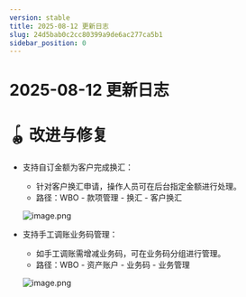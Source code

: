 ```yaml
---
version: stable
title: 2025-08-12 更新日志
slug: 24d5bab0c2cc80399a9de6ac277ca5b1
sidebar_position: 0
---
```



# 2025-08-12 更新日志


# 🪀 改进与修复

- 支持自订金额为客户完成换汇：
    - 针对客户换汇申请，操作人员可在后台指定金额进行处理。
    - 路径：WBO - 款项管理 - 换汇 - 客户换汇

    ![image.png](/assets/dfc54e09444b420f2bfd56d43f07b1ea.png)

- 支持手工调账业务码管理：
    - 如手工调账需增减业务码，可在业务码分组进行管理。
    - 路径：WBO - 资产账户 - 业务码 - 业务管理

    ![image.png](/assets/a3efa14a7d86ab1fdc857be311f91ae0.png)

